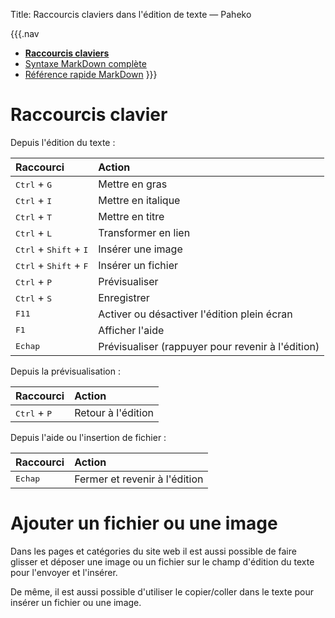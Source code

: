 Title: Raccourcis claviers dans l'édition de texte — Paheko

{{{.nav
* **[Raccourcis claviers](keyboard.html)**
* [Syntaxe MarkDown complète](markdown.html)
* [Référence rapide MarkDown](markdown_quickref.html)
}}}

# Raccourcis clavier

Depuis l'édition du texte :

| Raccourci | Action |
| :- | :- |
| <kbd>Ctrl</kbd> + <kbd>G</kbd> | Mettre en gras |
| <kbd>Ctrl</kbd> + <kbd>I</kbd> | Mettre en italique |
| <kbd>Ctrl</kbd> + <kbd>T</kbd> | Mettre en titre |
| <kbd>Ctrl</kbd> + <kbd>L</kbd> | Transformer en lien |
| <kbd>Ctrl</kbd> + <kbd>Shift</kbd> + <kbd>I</kbd> | Insérer une image |
| <kbd>Ctrl</kbd> + <kbd>Shift</kbd> + <kbd>F</kbd> | Insérer un fichier |
| <kbd>Ctrl</kbd> + <kbd>P</kbd> | Prévisualiser |
| <kbd>Ctrl</kbd> + <kbd>S</kbd> | Enregistrer |
| <kbd>F11</kbd> | Activer ou désactiver l'édition plein écran |
| <kbd>F1</kbd> | Afficher l'aide |
| <kbd>Echap</kbd> | Prévisualiser (rappuyer pour revenir à l'édition) |


Depuis la prévisualisation :

| Raccourci | Action |
| :- | :- |
| <kbd>Ctrl</kbd> + <kbd>P</kbd> | Retour à l'édition |

Depuis l'aide ou l'insertion de fichier :

| Raccourci | Action |
| :- | :- |
| <kbd>Echap</kbd> | Fermer et revenir à l'édition |

# Ajouter un fichier ou une image

Dans les pages et catégories du site web il est aussi possible de faire glisser et déposer une image ou un fichier sur le champ d'édition du texte pour l'envoyer et l'insérer.

De même, il est aussi possible d'utiliser le copier/coller dans le texte pour insérer un fichier ou une image.
